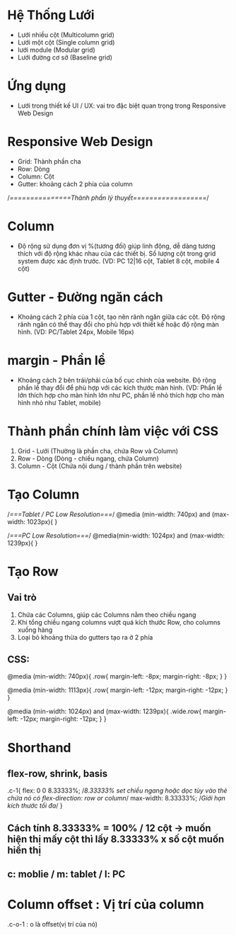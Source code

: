 # Hệ Thống Lưới
- Lưới nhiều cột (Multicolumn grid)
- Lưới một cột (Single column grid)
- lưới module (Modular grid)
- Lưới đường cơ sở (Baseline grid)

# Ứng dụng
- Lưới trong thiết kế UI / UX: vai tro đặc biệt quan trọng trong Responsive Web Design

# Responsive Web Design
- Grid: Thành phần cha
- Row: Dòng 
- Column: Cột 
- Gutter: khoảng cách 2 phía của column 

/*===============Thành phần lý thuyết==================*/

# Column
- Độ rộng sử dụng đơn vị %(tương đối) giúp linh động, dễ dàng tương thích với độ rộng khác nhau của các thiết bị. Số lượng cột trong grid system được xác định trước. 
(VD: PC 12|16 cột, Tablet 8 cột, mobile 4 cột)

# Gutter - Đường ngăn cách 
- Khoảng cách 2 phía của 1 cột, tạo nên rãnh ngăn giữa các cột. Độ rộng rãnh ngăn có thể thay đổi cho phù hợp với thiết kế hoặc độ rộng màn hình.
(VD: PC/Tablet 24px, Mobile 16px)

# margin - Phần lề
- Khoảng cách 2 bên trái/phải của bố cục chính của website. Độ rộng phần lề thay đổi để phù hợp với các kích thước màn hình. 
(VD: Phần lề lớn thích hợp cho màn hình lớn như PC, phần lề nhỏ thích hợp cho màn hình nhỏ như Tablet, mobile)

# Thành phần chính làm việc với CSS
1. Grid - Lưới (Thường là phần cha, chứa Row và Column)
2. Row - Dòng (Dòng - chiều ngang, chứa Column)
3. Column - Cột (Chứa nội dung / thành phần trên website)


# Tạo Column

/*===Tablet / PC Low Resolution===*/
@media (min-width: 740px) and (max-width: 1023px){
}


/*===PC Low Resolution===*/
@media(min-width: 1024px) and (max-width: 1239px){
}

# Tạo Row
## Vai trò
1. Chứa các Columns, giúp các Columns nằm theo chiều ngang
2. Khi tổng chiều ngang columns vượt quá kích thước Row, cho columns xuống hàng 
3. Loại bỏ khoảng thừa do gutters tạo ra ở 2 phía


## CSS:
@media (min-width: 740px){
    .row{
        margin-left: -8px;
        margin-right: -8px;
    }
}

@media (min-width: 1113px){
    .row{
        margin-left: -12px;
        margin-right: -12px;
    }
}

@media (min-width: 1024px) and (max-width: 1239px){
    .wide.row{
        margin-left: -12px;
        margin-right: -12px;
    }
}

# Shorthand
## flex-row, shrink, basis

.c-1{
    flex: 0 0 8.33333%; /*8.33333% set chiều ngang hoặc dọc tùy vào thẻ chứa nó có flex-direction: row or column*/ 
    max-width: 8.33333%; /*Giới hạn kích thước tối đa*/
}

## Cách tính 8.33333% = 100% / 12 cột -> muốn hiện thị mấy cột thì lấy 8.33333% x số cột muốn hiển thị

## c: moblie / m: tablet / l: PC

# Column offset : Vị trí của column
.c-o-1 : o là offset(vị trí của nó)
